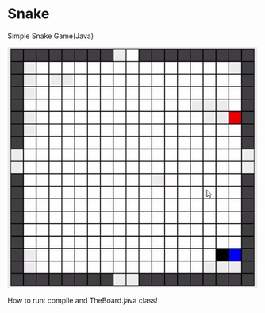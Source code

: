 # Snake
Simple Snake Game(Java)

![](https://github.com/RafeekNasrallah/Snake/blob/main/snakegif.gif)

How to run:
compile and TheBoard.java class!
